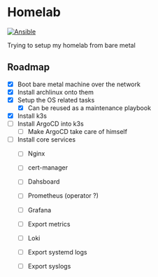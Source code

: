 # Homelab
[![Ansible](https://github.com/icanwalkonwater/homelab/actions/workflows/ansible.yml/badge.svg)](https://github.com/icanwalkonwater/homelab/actions/workflows/ansible.yml)

Trying to setup my homelab from bare metal

## Roadmap
- [x] Boot bare metal machine over the network
- [x] Install archlinux onto them
- [x] Setup the OS related tasks
    - [x] Can be reused as a maintenance playbook
- [x] Install k3s
- [ ] Install ArgoCD into k3s
    - [ ] Make ArgoCD take care of himself
- [ ] Install core services
    - [ ] Nginx
    - [ ] cert-manager
    - [ ] Dahsboard
    - [ ] Prometheus (operator ?)
    - [ ] Grafana
    - [ ] Export metrics
    - [ ] Loki
    - [ ] Export systemd logs
    - [ ] Export syslogs

